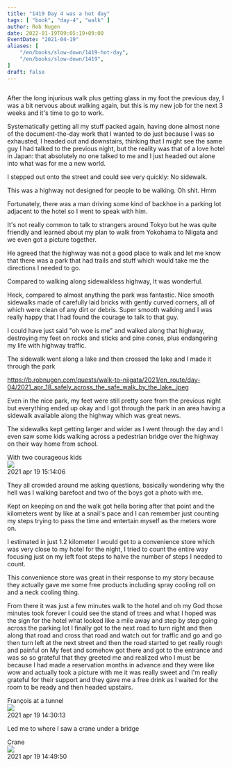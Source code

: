```yaml
---
title: "1419 Day 4 was a hot day"
tags: [ "book", "day-4", "walk" ]
author: Rob Nugen
date: 2022-01-19T09:05:19+09:00
EventDate: "2021-04-19"
aliases: [
    "/en/books/slow-down/1419-hot-day",
    "/en/books/slow-down/1419",
]
draft: false
---
```


<img
src="https://b.robnugen.com/quests/walk-to-niigata/2021/en_route/day-04/2021_apr_18_pic_with_courageous_kids.jpeg"
alt=""
class="title" />


After the long injurious walk plus getting glass in my foot the previous day, I was a bit nervous about walking again, but this is my new job for the next 3 weeks and it's time to go to work.

Systematically getting all my stuff packed again, having done almost none of the document-the-day work that I wanted to do just because I was so exhausted, I headed out and downstairs, thinking that I might see the same guy I had talked to the previous night, but the reality was that of a love hotel in Japan: that absolutely no one talked to me and I just headed out alone into what was for me a new world.

I stepped out onto the street and could see very quickly: No sidewalk.

This was a highway not designed for people to be walking.  Oh shit. Hmm

Fortunately, there was a man driving some kind of backhoe in a parking lot adjacent to the hotel so I went to speak with him.

It's not really common to talk to strangers around Tokyo but he was quite friendly and learned about my plan to walk from Yokohama to Niigata and we even got a picture together.

He agreed that the highway was not a good place to walk and let me know that there was a park that had trails and stuff which would take me the directions I needed to go.

Compared to walking along sidewalkless highway,
It was wonderful.

Heck, compared to almost anything the park was fantastic.  Nice smooth sidewalks made of carefully laid bricks with gently curved corners, all of which were clean of any dirt or debris.  Super smooth walking and I was really happy that I had found the courage to talk to that guy.

I could have just said "oh woe is me" and walked along that highway, destroying my feet on rocks and sticks and pine cones, plus endangering my life with highway traffic.

The sidewalk went along a lake and then crossed the lake and I made it through the park

https://b.robnugen.com/quests/walk-to-niigata/2021/en_route/day-04/2021_apr_18_safely_across_the_safe_walk_by_the_lake_.jpeg

Even in the nice park, my feet were still pretty sore from the previous night but everything ended up okay and I got through the park in an area having a sidewalk available along the highway which was great news.


The sidewalks kept getting larger and wider as I went through the day and I even saw some kids walking across a pedestrian bridge over the highway on their way home from school.

<div class="image_start uiBoxWhite noborder">
  <div class="title_text">With two courageous kids</div>
  <div class="_3-95 _2let"><a target="_blank" href="https://b.robnugen.com/adaptive-images/ig_cache_2022_jan_17/posts/202104/175563618_210815147094383_5878469209179585215_n_18102873469241043.jpg"><img src="https://b.robnugen.com/adaptive-images/ig_cache_2022_jan_17/posts/202104/175563618_210815147094383_5878469209179585215_n_18102873469241043.jpg" class="_2yuc _3-96" /></a>
  </div>
  <div class="date_taken_local">2021 apr 19 15:14:06</div>
</div>

They all crowded around me asking questions, basically wondering why the hell was I walking barefoot and two of the boys got a photo with me.

Kept on keeping on and the walk got hella boring after that point and the kilometers went by like at a snail's pace and I can remember just counting my steps trying to pass the time and entertain myself as the meters wore on.

I estimated in just 1.2 kilometer I would get to a convenience store which was very close to my hotel for the night, I tried to count the entire way focusing just on my left foot steps to halve the number of steps I needed to count.

This convenience store was great in their response to my story because they actually gave me some free products including spray cooling roll on and a neck cooling thing.

From there it was just a few minutes walk to the hotel and oh my God those minutes took forever I could see the stand of trees and what I hoped was the sign for the hotel what looked like a mile away and step by step going across the parking lot I finally got to the next road to turn right and then along that road and cross that road and watch out for traffic and go and go then turn left at the next street and then the road started to get really rough and painful on My feet and somehow got there and got to the entrance and was so so grateful that they greeted me and realized who I must be because I had made a reservation months in advance and they were like wow and actually took a picture with me it was really sweet and I'm really grateful for their support and they gave me a free drink as I waited for the room to be ready and then headed upstairs.


<div class="image_start uiBoxWhite noborder">
  <div class="title_text">François at a tunnel</div>
  <div class="_3-95 _2let"><a target="_blank" href="https://b.robnugen.com/adaptive-images/ig_cache_2022_jan_17/posts/202104/175667257_822380421689528_713159367987886326_n_17940015178483472.jpg"><img src="https://b.robnugen.com/adaptive-images/ig_cache_2022_jan_17/posts/202104/175667257_822380421689528_713159367987886326_n_17940015178483472.jpg" class="_2yuc _3-96" /></a>
  </div>
  <div class="date_taken_local">2021 apr 19 14:30:13</div>
</div>

Led me to where I saw a crane under a bridge

<div class="image_start uiBoxWhite noborder">
  <div class="title_text">Crane</div>
  <div class="_3-95 _2let"><a target="_blank" href="https://b.robnugen.com/adaptive-images/ig_cache_2022_jan_17/posts/202104/175921721_3723374531093343_7400712805555117702_n_17952809614435446.jpg"><img src="https://b.robnugen.com/adaptive-images/ig_cache_2022_jan_17/posts/202104/175921721_3723374531093343_7400712805555117702_n_17952809614435446.jpg" class="_2yuc _3-96" /></a>
  </div>
  <div class="date_taken_local">2021 apr 19 14:49:50</div>
</div>
